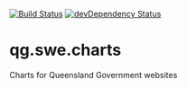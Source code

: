 [![Build Status](https://travis-ci.org/qld-gov-au/qg.swe.charts.svg?branch=master)](https://travis-ci.org/qld-gov-au/qg.swe.charts)
[![devDependency Status](https://david-dm.org/qld-gov-au/qg.swe.charts/dev-status.svg)](https://david-dm.org/qld-gov-au/qg.swe.charts#info=devDependencies)

qg.swe.charts
=============

Charts for Queensland Government websites

